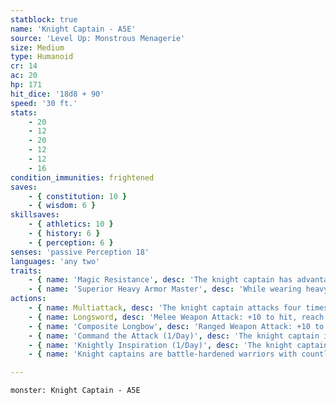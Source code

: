 ```yaml
---
statblock: true
name: 'Knight Captain - A5E'
source: 'Level Up: Monstrous Menagerie'
size: Medium
type: Humanoid
cr: 14
ac: 20
hp: 171
hit_dice: '18d8 + 90'
speed: '30 ft.'
stats:
    - 20
    - 12
    - 20
    - 12
    - 12
    - 16
condition_immunities: frightened
saves:
    - { constitution: 10 }
    - { wisdom: 6 }
skillsaves:
    - { athletics: 10 }
    - { history: 6 }
    - { perception: 6 }
senses: 'passive Perception 18'
languages: 'any two'
traits:
    - { name: 'Magic Resistance', desc: 'The knight captain has advantage on saving throws against spells and magical effects.' }
    - { name: 'Superior Heavy Armor Master', desc: 'While wearing heavy armor, the knight captain reduces bludgeoning, piercing, or slashing damage they take from nonmagical weapons by 5.' }
actions:
    - { name: Multiattack, desc: 'The knight captain attacks four times.' }
    - { name: Longsword, desc: 'Melee Weapon Attack: +10 to hit, reach 5 ft., one target. Hit: 11 (1d8 + 7) slashing damage.' }
    - { name: 'Composite Longbow', desc: 'Ranged Weapon Attack: +10 to hit, range 150/600 ft., one target. Hit: 9 (1d8 + 5) piercing damage.' }
    - { name: 'Command the Attack (1/Day)', desc: 'The knight captain issues a command to all nonhostile creatures within 30 feet. Creatures who can see or hear the knight captain can use their reaction to make a single weapon attack with advantage.' }
    - { name: 'Knightly Inspiration (1/Day)', desc: 'The knight captain inspires creatures of their choice within 30 feet that can hear and understand them. For the next minute, inspired creatures gain an expertise die (1d4) on attack rolls and saving throws. A creature can benefit from only one Knightly Inspiration at a time, and the knight captain cannot target themselves.' }
    - { name: 'Knight captains are battle-hardened warriors with countless victories to their names', desc: 'Their mere presence inspires even the most novice warrior, and their peerless swordplay can turn the tide of any battle.' }

---
```

```statblock
monster: Knight Captain - A5E
```
